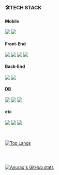 
<h3>🛠TECH STACK</h3>

<h4>Mobile</h4>
<div>
<img src="https://img.shields.io/badge/Flutter-02569B?style=flat-square&logo=Flutter&logoColor=white">


  <img src="https://img.shields.io/badge/Kotlin-007396?style=flat-square&logo=Kotlin&logoColor=white">
  
 
</div>







<h4>Front-End</h4>

<div>
  
    
  <img src="https://img.shields.io/badge/React-61DAFB?style=flat-square&logo=React&logoColor=white"/>
  

  <img src="https://img.shields.io/badge/javascript-F7DF1E?style=flat-square&logo=javascript&logoColor=black">
  <img src="https://img.shields.io/badge/css-1572B6?style=flat-square&logo=css3&logoColor=white">
  <img src="https://img.shields.io/badge/html5-E34F26?style=flat-square&logo=html5&logoColor=white">

  
  </div>



<h4>Back-End</h4>


<div>
  
  
  <img src="https://img.shields.io/badge/Java-007396?style=flat-square&logo=Java&logoColor=white">
  <img src="https://img.shields.io/badge/Node.js-339933?style=flat-square&logo=Node.js&logoColor=white">

  
  
  
  </div>




<h4>DB</h4>

<div>
  

  <img src="https://img.shields.io/badge/Firebase-FFCA28?style=flat-square&logo=firebase&logoColor=white">
   <img src="https://img.shields.io/badge/MongoDB-4479A1?style=flat-square&logo=MongoDB&logoColor=white">
  <img src="https://img.shields.io/badge/mysql-4479A1?style=flat-square&logo=mysql&logoColor=white">  
  </div>




  
  <h4>etc</h4>
  
  <div>
    
   <img src="https://img.shields.io/badge/Python-3776AB?style=flat-square&logo=Python&logoColor=white">
  <img src="https://img.shields.io/badge/C++-00599C?style=flat-square&logo=c%2B%2B&logoColor=white">
    <img src="https://img.shields.io/badge/Docker-00599C?style=flat-square&logo=docker hub%2B%2B&logoColor=red">
    </div>
  

    
  <br/>
    <br/>
  
  
  
  
  
    
[![Top Langs](https://github-readme-stats.vercel.app/api/top-langs/?username=zxver1000&layout=compact)](https://github.com/anuraghazra/github-readme-stats)

  <br/>
    <br/>
  

[![Anurag's GitHub stats](https://github-readme-stats.vercel.app/api?username=zxver1000)](https://github.com/zxver1000/github-readme-stats)
